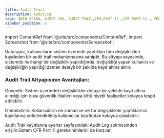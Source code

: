 ```yaml
---
title: Audit Trail 
description: AuditLog
tags: [WEB-SCADA, AUDIT LOG, AUDIT TRAIL,CFR,PART 11 ,CFR PART-11 , VERI TOPLAMA ,GUVENLIK,LOG]
sidebar_position: 0
---
```


import ContentRef from '@site/src/components/ContentRef';
import Screenshot from '@site/src/components/Screenshot';

 

Datarapor, kullanıcıların sistem üzerinde yaptıkları tüm değişiklikleri kaydeden  bir audit trail mekanizmasına sahiptir. Bu altyapı sayesinde, sistemde herhangi bir değişiklik yapıldığında, değişikliği yapan kullanıcı ve değişikliğin yapıldığı zaman detaylı bir şekilde kayıt altına alınır.

 <Screenshot url='/img/auditlog.png' />

### Audit Trail Altyapısının Avantajları:

 

Güvenlik: Sistem üzerindeki değişiklikler detaylı bir şekilde kayıt altına alındığı için olası güvenlik ihlalleri veya kötü niyetli faaliyetler kolayca tespit edilebilir.

İzlenebilirlik: Kullanıcıların  ne zaman ve ne tür değişiklikler yaptıklarının kayıtlarına yetkilendirilmiş kullanıcılar tarafından kolayca ulasılabilir.     

Audit Trail kayıtlarına ayarlar sayfasındaki Audit Log sekmesinden erişilir.Sistem CFR Part 11 gereksinimlerini de karşılar.